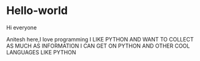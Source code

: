# Hello-world

Hi everyone 

Anitesh here,I love programming
I LIKE PYTHON AND WANT TO COLLECT AS MUCH AS INFORMATION I CAN GET ON PYTHON
AND OTHER COOL LANGUAGES LIKE PYTHON 

